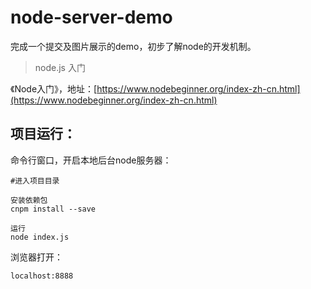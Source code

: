 # node-server-demo
完成一个提交及图片展示的demo，初步了解node的开发机制。

> node.js 入门

《Node入门》，地址：[https://www.nodebeginner.org/index-zh-cn.html](https://www.nodebeginner.org/index-zh-cn.html)

## 项目运行：

命令行窗口，开启本地后台node服务器：

```
#进入项目目录
    
安装依赖包
cnpm install --save
    
运行    
node index.js
```
浏览器打开：

```
localhost:8888
```



